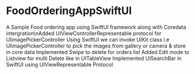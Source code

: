 # FoodOrderingAppSwiftUI
A Sample Food ordering app using SwiftUI framework along with Coredata intergration\nAdded UIViewControllerRepresentable protocol for UIimagePickerController
Using SwiftUI we can invoke UIKit class i.e UIimagePickerController to pick the images from gallery or camera & store in core data
Implemented Swipe to delete for orders list
Added Edit mode to Listview for multi Delete like in UITableView
Implemented UISearchBar in SwiftUI using UIViewRepresentable Protocol
